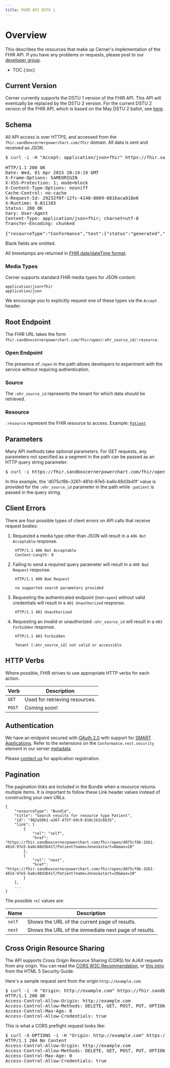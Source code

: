 ```yaml
---
title: FHIR API DSTU 1
---
```


# Overview

This describes the resources that make up Cerner's implementation of the FHIR API. If you have any problems or requests,
please post to our [developer group](https://groups.google.com/d/forum/cerner-fhir-developers).

* TOC
{:toc}

## Current Version

Cerner currently supports the DSTU 1 version of the FHIR API.
This API will eventually be replaced by the DSTU 2 version. For the current DSTU 2 version of the FHIR API, which is based on the May DSTU 2 ballot, see [here](/may2015).

## Schema

All API access is over HTTPS, and accessed from the `fhir.sandboxcernerpowerchart.com/fhir`
domain.  All data is sent and received as JSON.

<pre class="terminal">
$ curl -i -H "Accept: application/json+fhir" https://fhir.sandboxcernerpowerchart.com/fhir/open/d075cf8b-3261-481d-97e5-ba6c48d3b41f/metadata

HTTP/1.1 200 OK
Date: Wed, 01 Apr 2015 20:14:19 GMT
X-Frame-Options: SAMEORIGIN
X-XSS-Protection: 1; mode=block
X-Content-Type-Options: nosniff
Cache-Control: no-cache
X-Request-Id: 29232f0f-12fc-4140-8069-8816aca818e6
X-Runtime: 0.011165
Status: 200 OK
Vary: User-Agent
Content-Type: application/json+fhir; charset=utf-8
Transfer-Encoding: chunked

{"resourceType":"Conformance","text":{"status":"generated","div":"Generated Conformance Statement"},"identifier":"https://fhir.sandboxcernerpowerchart.com/fhir/open/d075cf8b-3261-481d-97e5-ba6c48d3b41f/Conformance","name":"SMART on FHIR Conformance Statement","publisher":"Cerner","description":"Describes capabilities of this server","status":"draft","date":"2015-04-01T20:14:19.891+00:00","fhirVersion":"0.0.82","acceptUnknown":false,"format":["json"],"rest":[{"mode":"server","documentation":"All the functionality defined in FHIR","security":{"cors":true}}]}
</pre>

Blank fields are omitted.

All timestamps are returned in <a href="http://www.hl7.org/implement/standards/fhir/datatypes.html#date">FHIR date/dateTime format</a>.

### Media Types

Cerner supports standard FHIR media types for JSON content:

    application/json+fhir
    application/json

We encourage you to explicitly request one of these types via the `Accept` header.

## Root Endpoint

The FHIR URL takes the form `fhir.sandboxcernerpowerchart.com/fhir/open/:ehr_source_id/:resource`.

### Open Endpoint

The presence of `/open` in the path allows developers to experiment with the service without requiring
authentication.

### Source

The `:ehr_source_id` represents the tenant for which data should be retrieved.

### Resource

`:resource` represent the FHIR resource to access. Example: <a href="/dstu1/patient/">`Patient`</a>

## Parameters

Many API methods take optional parameters. For GET requests, any parameters not
specified as a segment in the path can be passed as an HTTP query string
parameter:

<pre class="terminal">
$ curl -i https://fhir.sandboxcernerpowerchart.com/fhir/open/d075cf8b-3261-481d-97e5-ba6c48d3b41f/MedicationPrescription?patient=2744010
</pre>

In this example, the 'd075cf8b-3261-481d-97e5-ba6c48d3b41f' value is provided for the `:ehr_source_id` parameter in the path
while `:patient` is passed in the query string.

## Client Errors

There are four possible types of client errors on API calls that
receive request bodies:

1. Requested a media type other than JSON will result in a `406 Not Acceptable` response.

        HTTP/1.1 406 Not Acceptable
        Content-Length: 0

2. Failing to send a required query parameter will result in a `400 Bad
   Request` response.

        HTTP/1.1 400 Bad Request

        no supported search parameters provided

3. Requesting the authenticated endpoint (non-`open`) without valid credentials will result in a `401 Unauthorized`
   response.

        HTTP/1.1 401 Unauthorized

4. Requesting an invalid or unauthorized `:ehr_source_id` will result in a `403 Forbidden` response.

        HTTP/1.1 403 Forbidden

        Tenant [:ehr_source_id] not valid or accessible

## HTTP Verbs

Where possible, FHIR strives to use appropriate HTTP verbs for each action.

Verb | Description
-----|-----------
`GET` | Used for retrieving resources.
`POST` | Coming soon!

## Authentication

We have an endpoint secured with [OAuth 2.0](http://oauth.net/2/) with support for [SMART Applications](http://docs.smarthealthit.org/).
Refer to the extensions on the `Conformance.rest.security` element in our server [metadata](conformance/).

Please [contact us](https://groups.google.com/d/forum/cerner-fhir-developers) for application registration.

## Pagination

The pagination links are included in the Bundle when a resource returns multiple items. It is important to
follow these Link header values instead of constructing your own URLs.

    {
        "resourceType": "Bundle",
        "title": "Search results for resource type Patient",
        "id": "962a50b1-a367-475f-b9c9-810c1b3c6b35",
        "link": [
            {
                "rel": "self",
                "href": "https://fhir.sandboxcernerpowerchart.com/fhir/open/d075cf8b-3261-481d-97e5-ba6c48d3b41f/Patient?name=Jones&start=0&max=20"
            },
            {
                "rel": "next",
                "href": "https://fhir.sandboxcernerpowerchart.com/fhir/open/d075cf8b-3261-481d-97e5-ba6c48d3b41f/Patient?name=Jones&start=20&max=20"
            }
        ],
        ...
    }

The possible `rel` values are:

Name | Description
-----------|-----------|
`self` |Shows the URL of the current page of results.
`next` |Shows the URL of the immediate next page of results.

## Cross Origin Resource Sharing

The API supports Cross Origin Resource Sharing (CORS) for AJAX requests from
any origin.
You can read the [CORS W3C Recommendation](http://www.w3.org/TR/cors), or
[this intro](http://code.google.com/p/html5security/wiki/CrossOriginRequestSecurity) from the
HTML 5 Security Guide.

Here's a sample request sent from the origin `http://example.com`:

<pre class="terminal">
$ curl -i -H "Origin: http://example.com" https://fhir.sandboxcernerpowerchart.com/fhir/open/d075cf8b-3261-481d-97e5-ba6c48d3b41f/metadata"
HTTP/1.1 200 OK
Access-Control-Allow-Origin: http://example.com
Access-Control-Allow-Methods: DELETE, GET, POST, PUT, OPTIONS, HEAD
Access-Control-Max-Age: 0
Access-Control-Allow-Credentials: true
</pre>

This is what a CORS preflight request looks like:

<pre class="terminal">
$ curl -X OPTIONS -i -H "Origin: http://example.com" https://fhir.sandboxcernerpowerchart.com/fhir/open/d075cf8b-3261-481d-97e5-ba6c48d3b41f/metadata
HTTP/1.1 204 No Content
Access-Control-Allow-Origin: http://example.com
Access-Control-Allow-Methods: DELETE, GET, POST, PUT, OPTIONS, HEAD
Access-Control-Max-Age: 0
Access-Control-Allow-Credentials: true
</pre>
